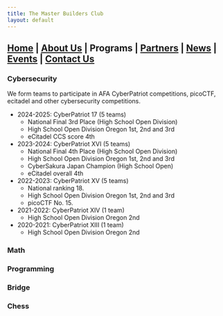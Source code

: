```yaml
---
title: The Master Builders Club
layout: default
---
```


## [Home](./index.html) | [About Us](./about.html) | **Programs** | [Partners](./partners.html) | [News](./news.html) | [Events](./events.html) | [Contact Us](./contacts.html)

### Cybersecurity

We form teams to participate in AFA CyberPatriot competitions, picoCTF, ecitadel and other cybersecurity competitions.

* 2024-2025: CyberPatriot 17 (5 teams) 
  * National Final 3rd Place (High School Open Division)
  * High School Open Division Oregon 1st, 2nd and 3rd
  * eCitadel CCS score 4th
* 2023-2024: CyberPatriot XVI (5 teams)
  * National Final 4th Place (High School Open Division)
  * High School Open Division Oregon 1st, 2nd and 3rd
  * CyberSakura Japan Champion (High School Open)
  * eCitadel overall 4th
* 2022-2023: CyberPatriot XV (5 teams)
  * National ranking 18.
  * High School Open Division Oregon 1st, 2nd and 3rd
  * picoCTF No. 15.
* 2021-2022: CyberPatriot XIV (1 team)
  * High School Open Division Oregon 2nd
* 2020-2021: CyberPatriot XIII (1 team)
  * High School Open Division Oregon 2nd

### Math

### Programming

### Bridge

### Chess


